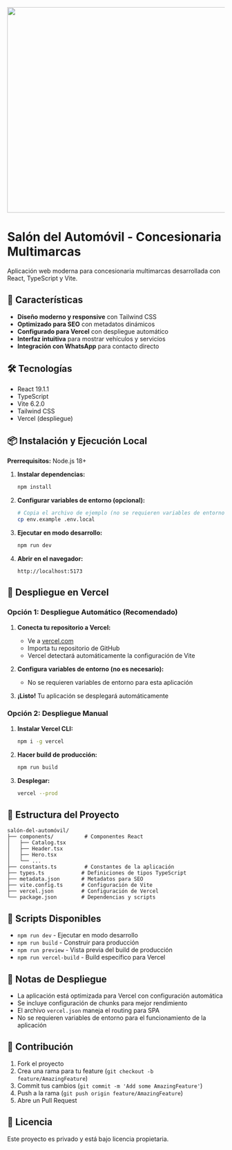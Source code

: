 <div align="center">
<img width="1200" height="475" alt="GHBanner" src="https://github.com/user-attachments/assets/0aa67016-6eaf-458a-adb2-6e31a0763ed6" />
</div>

# Salón del Automóvil - Concesionaria Multimarcas

Aplicación web moderna para concesionaria multimarcas desarrollada con React, TypeScript y Vite.

## 🚀 Características

- **Diseño moderno y responsive** con Tailwind CSS
- **Optimizado para SEO** con metadatos dinámicos
- **Configurado para Vercel** con despliegue automático
- **Interfaz intuitiva** para mostrar vehículos y servicios
- **Integración con WhatsApp** para contacto directo

## 🛠️ Tecnologías

- React 19.1.1
- TypeScript
- Vite 6.2.0
- Tailwind CSS
- Vercel (despliegue)

## 📦 Instalación y Ejecución Local

**Prerrequisitos:** Node.js 18+

1. **Instalar dependencias:**
   ```bash
   npm install
   ```

2. **Configurar variables de entorno (opcional):**
   ```bash
   # Copia el archivo de ejemplo (no se requieren variables de entorno)
   cp env.example .env.local
   ```

3. **Ejecutar en modo desarrollo:**
   ```bash
   npm run dev
   ```

4. **Abrir en el navegador:**
   ```
   http://localhost:5173
   ```

## 🚀 Despliegue en Vercel

### Opción 1: Despliegue Automático (Recomendado)

1. **Conecta tu repositorio a Vercel:**
   - Ve a [vercel.com](https://vercel.com)
   - Importa tu repositorio de GitHub
   - Vercel detectará automáticamente la configuración de Vite

2. **Configura variables de entorno (no es necesario):**
   - No se requieren variables de entorno para esta aplicación

3. **¡Listo!** Tu aplicación se desplegará automáticamente

### Opción 2: Despliegue Manual

1. **Instalar Vercel CLI:**
   ```bash
   npm i -g vercel
   ```

2. **Hacer build de producción:**
   ```bash
   npm run build
   ```

3. **Desplegar:**
   ```bash
   vercel --prod
   ```

## 📁 Estructura del Proyecto

```
salón-del-automóvil/
├── components/          # Componentes React
│   ├── Catalog.tsx
│   ├── Header.tsx
│   ├── Hero.tsx
│   └── ...
├── constants.ts         # Constantes de la aplicación
├── types.ts            # Definiciones de tipos TypeScript
├── metadata.json       # Metadatos para SEO
├── vite.config.ts      # Configuración de Vite
├── vercel.json         # Configuración de Vercel
└── package.json        # Dependencias y scripts
```

## 🔧 Scripts Disponibles

- `npm run dev` - Ejecutar en modo desarrollo
- `npm run build` - Construir para producción
- `npm run preview` - Vista previa del build de producción
- `npm run vercel-build` - Build específico para Vercel

## 📝 Notas de Despliegue

- La aplicación está optimizada para Vercel con configuración automática
- Se incluye configuración de chunks para mejor rendimiento
- El archivo `vercel.json` maneja el routing para SPA
- No se requieren variables de entorno para el funcionamiento de la aplicación

## 🤝 Contribución

1. Fork el proyecto
2. Crea una rama para tu feature (`git checkout -b feature/AmazingFeature`)
3. Commit tus cambios (`git commit -m 'Add some AmazingFeature'`)
4. Push a la rama (`git push origin feature/AmazingFeature`)
5. Abre un Pull Request

## 📄 Licencia

Este proyecto es privado y está bajo licencia propietaria.
